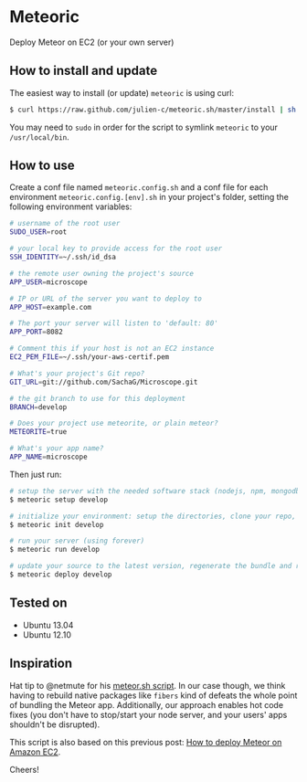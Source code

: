 # Meteoric

Deploy Meteor on EC2 (or your own server)

## How to install and update

The easiest way to install (or update) `meteoric` is using curl:

```bash
$ curl https://raw.github.com/julien-c/meteoric.sh/master/install | sh
```

You may need to `sudo` in order for the script to symlink `meteoric` to your `/usr/local/bin`.

## How to use

Create a conf file named `meteoric.config.sh` and a conf file for each environment `meteoric.config.[env].sh` in your project's folder, setting the following environment variables:

```bash
# username of the root user
SUDO_USER=root

# your local key to provide access for the root user
SSH_IDENTITY=~/.ssh/id_dsa

# the remote user owning the project's source
APP_USER=microscope

# IP or URL of the server you want to deploy to
APP_HOST=example.com

# The port your server will listen to 'default: 80'
APP_PORT=8082

# Comment this if your host is not an EC2 instance
EC2_PEM_FILE=~/.ssh/your-aws-certif.pem

# What's your project's Git repo?
GIT_URL=git://github.com/SachaG/Microscope.git

# the git branch to use for this deployment
BRANCH=develop

# Does your project use meteorite, or plain meteor?
METEORITE=true

# What's your app name?
APP_NAME=microscope
```
Then just run:

```bash
# setup the server with the needed software stack (nodejs, npm, mongodb)
$ meteoric setup develop

# initialize your environment: setup the directories, clone your repo, do a first meteor run to update all dependencies
$ meteoric init develop

# run your server (using forever)
$ meteoric run develop

# update your source to the latest version, regenerate the bundle and restart the server
$ meteoric deploy develop
```

## Tested on

- Ubuntu 13.04
- Ubuntu 12.10

## Inspiration

Hat tip to @netmute for his [meteor.sh script](https://github.com/netmute/meteor.sh). In our case though, we think having to rebuild native packages like `fibers` kind of defeats the whole point of bundling the Meteor app. Additionally, our approach enables hot code fixes (you don't have to stop/start your node server, and your users' apps shouldn't be disrupted).

This script is also based on this previous post: [How to deploy Meteor on Amazon EC2](http://julien-c.fr/2012/10/meteor-amazon-ec2/).

Cheers!
